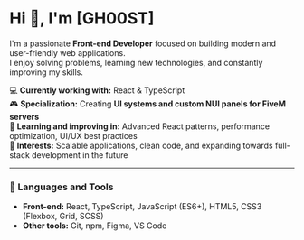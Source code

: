 # Hi 👋, I'm [GH00ST]

I'm a passionate **Front-end Developer** focused on building modern and user-friendly web applications.  
I enjoy solving problems, learning new technologies, and constantly improving my skills.  

💻 **Currently working with:** React & TypeScript  
🎮 **Specialization:** Creating **UI systems and custom NUI panels for FiveM servers**  
🌱 **Learning and improving in:** Advanced React patterns, performance optimization, UI/UX best practices  
🚀 **Interests:** Scalable applications, clean code, and expanding towards full-stack development in the future  

---

### 🔧 Languages and Tools
- **Front-end:** React, TypeScript, JavaScript (ES6+), HTML5, CSS3 (Flexbox, Grid, SCSS)  
- **Other tools:** Git, npm, Figma, VS Code  
